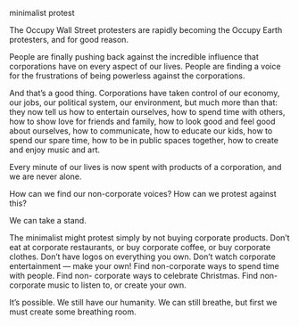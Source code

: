 minimalist protest

The Occupy Wall Street protesters are rapidly becoming the Occupy Earth
protesters, and for good reason.

People are finally pushing back against the incredible influence that
corporations have on every aspect of our lives. People are finding a voice for
the frustrations of being powerless against the corporations.

And that’s a good thing. Corporations have taken control of our economy, our
jobs, our political system, our environment, but much more than that: they now
tell us how to entertain ourselves, how to spend time with others, how to show
love for friends and family, how to look good and feel good about ourselves,
how to communicate, how to educate our kids, how to spend our spare time, how
to be in public spaces together, how to create and enjoy music and art.

Every minute of our lives is now spent with products of a corporation, and we
are never alone.

How can we find our non-corporate voices? How can we protest against this?

We can take a stand.

The minimalist might protest simply by not buying corporate products. Don’t eat
at corporate restaurants, or buy corporate coffee, or buy corporate clothes.
Don’t have logos on everything you own. Don’t watch corporate entertainment —
make your own! Find non-corporate ways to spend time with people. Find non-
corporate ways to celebrate Christmas. Find non-corporate music to listen to,
or create your own.

It’s possible. We still have our humanity. We can still breathe, but first we
must create some breathing room.
